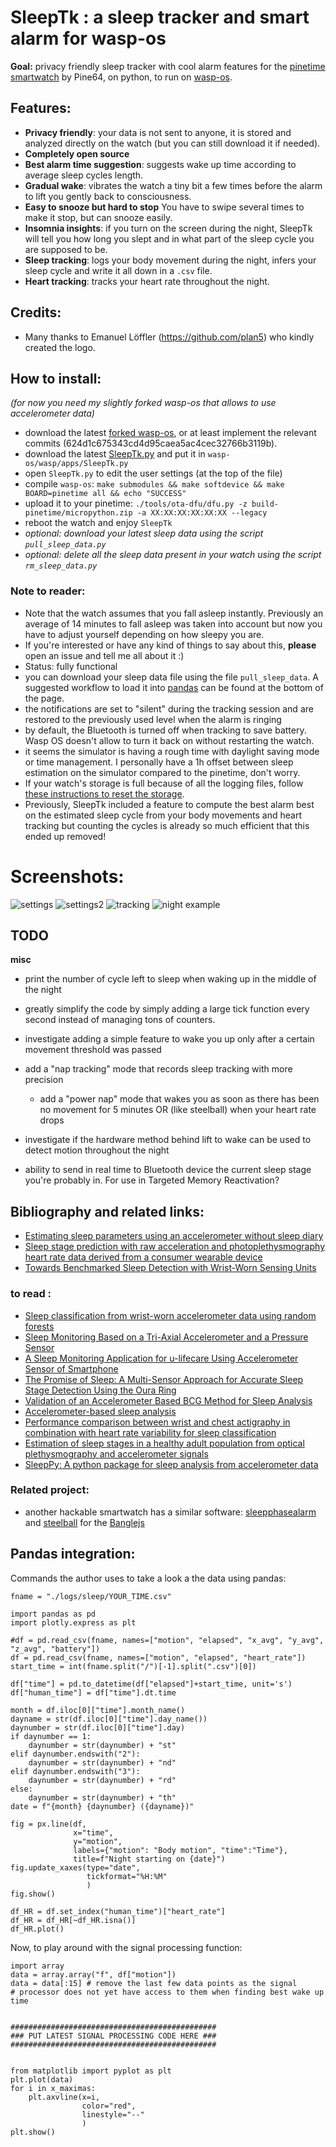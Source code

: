 # SleepTk : a sleep tracker and smart alarm for wasp-os
**Goal:** privacy friendly sleep tracker with cool alarm features for the [pinetime smartwatch](https://pine64.com/product/pinetime-smartwatch-sealed/) by Pine64, on python, to run on [wasp-os](https://github.com/daniel-thompson/wasp-os).

## Features:
* **Privacy friendly**: your data is not sent to anyone, it is stored and analyzed directly on the watch (but you can still download it if needed).
* **Completely open source**
* **Best alarm time suggestion**: suggests wake up time according to average sleep cycles length.
* **Gradual wake**: vibrates the watch a tiny bit a few times before the alarm to lift you gently back to consciousness.
* **Easy to snooze but hard to stop** You have to swipe several times to make it stop, but can snooze easily.
* **Insomnia insights**: if you turn on the screen during the night, SleepTk will tell you how long you slept and in what part of the sleep cycle you are supposed to be.
* **Sleep tracking**: logs your body movement during the night, infers your sleep cycle and write it all down in a `.csv` file.
* **Heart tracking**: tracks your heart rate throughout the night.

## Credits:
* Many thanks to Emanuel Löffler (https://github.com/plan5) who kindly created the logo.

## **How to install**:
*(for now you need my slightly forked wasp-os that allows to use accelerometer data)*
* download the latest [forked wasp-os](https://github.com/thiswillbeyourgithub/wasp-os), or at least implement the relevant commits (624d1c675343cd4d95caea5ac4cec32766b3119b).
* download the latest [SleepTk.py](./SleepTk.py) and put it in `wasp-os/wasp/apps/SleepTk.py`
* open `SleepTk.py` to edit the user settings (at the top of the file)
* compile `wasp-os`: `make submodules && make softdevice && make BOARD=pinetime all && echo "SUCCESS"`
* upload it to your pinetime: `./tools/ota-dfu/dfu.py -z build-pinetime/micropython.zip -a XX:XX:XX:XX:XX:XX --legacy`
* reboot the watch and enjoy `SleepTk`
* *optional: download your latest sleep data using the script `pull_sleep_data.py`*
* *optional: delete all the sleep data present in your watch using the script `rm_sleep_data.py`*

### Note to reader:
* Note that the watch assumes that you fall asleep instantly. Previously an average of 14 minutes to fall asleep was taken into account but now you have to adjust yourself depending on how sleepy you are.
* If you're interested or have any kind of things to say about this, **please** open an issue and tell me all about it :)
* Status: fully functional
* you can download your sleep data file using the file `pull_sleep_data`. A suggested workflow to load it into [pandas](https://pypi.org/project/pandas/) can be found at the bottom of the page.
* the notifications are set to "silent" during the tracking session and are restored to the previously used level when the alarm is ringing
* by default, the Bluetooth is turned off when tracking to save battery. Wasp OS doesn't allow to turn it back on without restarting the watch.
* it seems the simulator is having a rough time with daylight saving mode or time management. I personally have a 1h offset between sleep estimation on the simulator compared to the pinetime, don't worry.
* If your watch's storage is full because of all the logging files, follow [these instructions to reset the storage](https://github.com/daniel-thompson/wasp-os/issues/345#issuecomment-1194270674).
* Previously, SleepTk included a feature to compute the best alarm best on the estimated sleep cycle from your body movements and heart tracking but counting the cycles is already so much efficient that this ended up removed!

# Screenshots:
![settings](./screenshots/settings_page.png)
![settings2](./screenshots/settings_page2.png)
![tracking](./screenshots/tracking_page.png)
![night example](./screenshots/example_night.png)

## TODO
**misc**
* print the number of cycle left to sleep when waking up in the middle of the night
* greatly simplify the code by simply adding a large tick function every second instead of managing tons of counters.
* investigate adding a simple feature to wake you up only after a certain movement threshold was passed
* add a "nap tracking" mode that records sleep tracking with more precision
    * add a "power nap" mode that wakes you as soon as there has been no movement for 5 minutes OR (like steelball) when your heart rate drops
* investigate if the hardware method behind lift to wake can be used to detect motion throughout the night

* ability to send in real time to Bluetooth device the current sleep stage you're probably in. For use in Targeted Memory Reactivation?

## Bibliography and related links:
* [Estimating sleep parameters using an accelerometer without sleep diary](https://www.nature.com/articles/s41598-018-31266-z)
* [Sleep stage prediction with raw acceleration and photoplethysmography heart rate data derived from a consumer wearable device](https://academic.oup.com/sleep/article/42/12/zsz180/5549536)
* [Towards Benchmarked Sleep Detection with Wrist-Worn Sensing Units](https://ieeexplore.ieee.org/document/7052479)

### to read :
* [Sleep classification from wrist-worn accelerometer data using random forests](https://pubmed.ncbi.nlm.nih.gov/33420133/)
* [Sleep Monitoring Based on a Tri-Axial Accelerometer and a Pressure Sensor](https://www.mdpi.com/1424-8220/16/5/750)
* [A Sleep Monitoring Application for u-lifecare Using Accelerometer Sensor of Smartphone](https://link.springer.com/chapter/10.1007/978-3-319-03176-7_20)
* [The Promise of Sleep: A Multi-Sensor Approach for Accurate Sleep Stage Detection Using the Oura Ring](https://www.mdpi.com/1424-8220/21/13/4302)
* [Validation of an Accelerometer Based BCG Method for Sleep Analysis](https://aaltodoc.aalto.fi/handle/123456789/21176)
* [Accelerometer-based sleep analysis](https://patents.google.com/patent/US20140364770A1/en)
* [Performance comparison between wrist and chest actigraphy in combination with heart rate variability for sleep classification](https://www.sciencedirect.com/science/article/pii/S0010482517302597)
* [Estimation of sleep stages in a healthy adult population from optical plethysmography and accelerometer signals](https://iopscience.iop.org/article/10.1088/1361-6579/aa9047/meta)
* [SleepPy: A python package for sleep analysis from accelerometer data](https://joss.theoj.org/papers/10.21105/joss.01663.pdf)

### Related project:
* another hackable smartwatch has a similar software: [sleepphasealarm](https://banglejs.com/apps/#sleepphasealarm) and [steelball](https://github.com/jabituyaben/SteelBall) for the [Banglejs](https://banglejs.com/)



## Pandas integration:
Commands the author uses to take a look a the data using pandas:

```
fname = "./logs/sleep/YOUR_TIME.csv"

import pandas as pd
import plotly.express as plt

#df = pd.read_csv(fname, names=["motion", "elapsed", "x_avg", "y_avg", "z_avg", "battery"])
df = pd.read_csv(fname, names=["motion", "elapsed", "heart_rate"])
start_time = int(fname.split("/")[-1].split(".csv")[0])

df["time"] = pd.to_datetime(df["elapsed"]+start_time, unit='s')
df["human_time"] = df["time"].dt.time

month = df.iloc[0]["time"].month_name()
dayname = str(df.iloc[0]["time"].day_name())
daynumber = str(df.iloc[0]["time"].day)
if daynumber == 1:
    daynumber = str(daynumber) + "st"
elif daynumber.endswith("2"):
    daynumber = str(daynumber) + "nd"
elif daynumber.endswith("3"):
    daynumber = str(daynumber) + "rd"
else:
    daynumber = str(daynumber) + "th"
date = f"{month} {daynumber} ({dayname})"

fig = px.line(df,
              x="time",
              y="motion",
              labels={"motion": "Body motion", "time":"Time"},
              title=f"Night starting on {date}")
fig.update_xaxes(type="date",
                 tickformat="%H:%M"
                 )
fig.show()

df_HR = df.set_index("human_time")["heart_rate"]
df_HR = df_HR[~df_HR.isna()]
df_HR.plot()

```

Now, to play around with the signal processing function:
```
import array
data = array.array("f", df["motion"])
data = data[:15] # remove the last few data points as the signal
# processor does not yet have access to them when finding best wake up time


##############################################
### PUT LATEST SIGNAL PROCESSING CODE HERE ###
##############################################


from matplotlib import pyplot as plt
plt.plot(data)
for i in x_maximas:
    plt.axvline(x=i,
                color="red",
                linestyle="--"
                )
plt.show()
```
